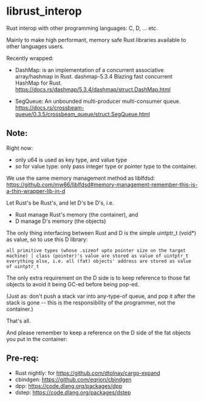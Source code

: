 # librust_interop
Rust interop with other programming languages: C, D, ... etc.

Mainly to make high performant, memory safe Rust libraries available to other languages users.

Recently wrapped:

* DashMap: is an implementation of a concurrent associative array/hashmap in Rust.
dashmap-5.3.4 Blazing fast concurrent HashMap for Rust.
https://docs.rs/dashmap/5.3.4/dashmap/struct.DashMap.html

* SegQueue: An unbounded multi-producer multi-consumer queue.
https://docs.rs/crossbeam-queue/0.3.5/crossbeam_queue/struct.SegQueue.html


## Note:
Right now:
* only u64 is used as key type, and value type
* so for value type: only pass integer type or pointer type to the container.


We use the same memory management method as liblfdsd:
https://github.com/mw66/liblfdsd#memory-management-remember-this-is-a-thin-wrapper-lib-in-d

Let Rust's be Rust's, and let D's be D's, i.e.

* Rust manage Rust's memory (the container), and
* D manage D's memory (the objects)

The only thing interfacing between Rust and D is the simple uintptr_t (void*) as value, so to use this D library:

    all primitive types (whose .sizeof upto pointer size on the target machine) | class (pointer)'s value are stored as value of uintptr_t
    everything else, i.e. all (fat) objects' address are stored as value of uintptr_t

The only extra requirement on the D side is to keep reference to those fat objects to avoid it being GC-ed before being pop-ed.

(Just as: don't push a stack var into any-type-of queue, and pop it after the stack is gone -- this is the responsibility of the programmer, not the container.)

That's all.

And please remember to keep a reference on the D side of the fat objects you put in the container:

## Pre-req:

* Rust nightly: for https://github.com/dtolnay/cargo-expand
* cbindgen: https://github.com/eqrion/cbindgen
* dpp: https://code.dlang.org/packages/dpp
* dstep: https://code.dlang.org/packages/dstep
